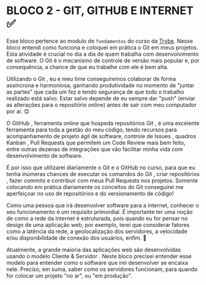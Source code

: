 # BLOCO 2 - GIT, GITHUB E INTERNET :white_check_mark: 

Esse bloco pertence ao modulo de `fundamentos` do curso da [Trybe](https://www.betrybe.com/). Nesse bloco entendi como funciona e coloquei em prática o Git em meus projetos. Esta atividade é crucial no dia a dia de quem trabalha com desenvolvimento de software. O Git é o mecanismo de controle de versão mais popular e, por consequência, a chance de que eu trabalhe com ele é bem alta.

Utilizando o Git , eu e meu time conseguiremos colaborar de forma assíncrona e harmoniosa, ganhando produtividade no momento de "juntar as partes" que cada um fez e tendo segurança de que todo o trabalho realizado está salvo. Estar salvo depende de eu sempre dar "push" (enviar as alterações para o repositório online) antes de sair com meu computador por aí. 😊

O GitHub , ferramenta online que hospeda repositórios Git , é uma excelente ferramenta para toda a gestão do meu código, tendo recursos para acompanhamento de projeto ágil de software, controle de Issues , quadros Kanban , Pull Requests que permitem um Code Review mais bem feito, entre outras dezenas de integrações que vão facilitar minha vida com desenvolvimento de software.

É por isso que utilizarei diariamente o Git e o GitHub no curso, para que eu tenha inúmeras chances de executar os comandos do Git , criar repositórios , fazer commits e contribuir com meus Pull Requests nos projetos. Somente colocando em prática diariamente os conceitos do Git conseguirei me aperfeiçoar no uso de repositórios e do versionamento de código! 

Como uma pessoa que irá desenvolver software para a internet, conhecer o seu funcionamento é um requisito primordial. É importante ter uma noção de como a rede da internet é estruturada, pois quando eu for pensar no design de uma aplicação web, por exemplo, terei que considerar fatores como a latência da rede, a geolocalização dos servidores, a velocidade e/ou disponibilidade de conexão dos usuários, enfim. 🔮

Atualmente, a grande maioria das aplicações web são desenvolvidas usando o modelo Cliente & Servidor . Neste bloco precisei entender esse modelo para entender como o software que irei desenvolver se encaixa nele. Preciso, em suma, saber como os servidores funcionam, para quando for colocar um projeto "no ar", ou "em produção".